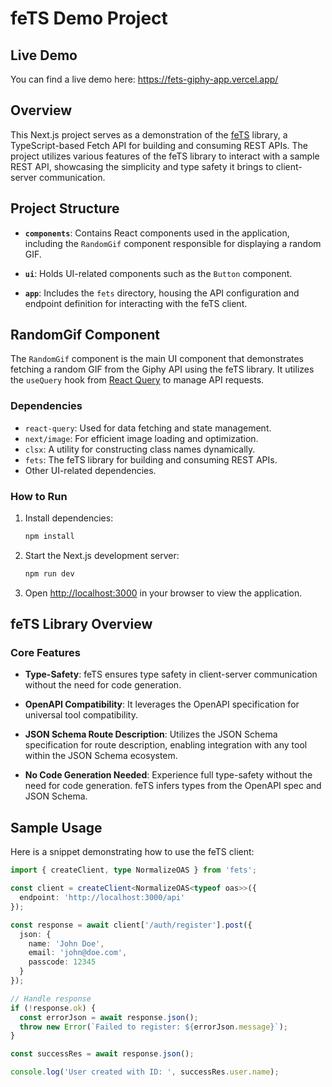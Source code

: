 # feTS Demo Project

## Live Demo
You can find a live demo here: https://fets-giphy-app.vercel.app/

## Overview

This Next.js project serves as a demonstration of the [feTS](https://www.npmjs.com/package/fets) library, a TypeScript-based Fetch API for building and consuming REST APIs. The project utilizes various features of the feTS library to interact with a sample REST API, showcasing the simplicity and type safety it brings to client-server communication.

## Project Structure

- **`components`**: Contains React components used in the application, including the `RandomGif` component responsible for displaying a random GIF.
  
- **`ui`**: Holds UI-related components such as the `Button` component.

- **`app`**: Includes the `fets` directory, housing the API configuration and endpoint definition for interacting with the feTS client.

## RandomGif Component

The `RandomGif` component is the main UI component that demonstrates fetching a random GIF from the Giphy API using the feTS library. It utilizes the `useQuery` hook from [React Query](https://react-query.tanstack.com/) to manage API requests.

### Dependencies

- `react-query`: Used for data fetching and state management.
- `next/image`: For efficient image loading and optimization.
- `clsx`: A utility for constructing class names dynamically.
- `fets`: The feTS library for building and consuming REST APIs.
- Other UI-related dependencies.

### How to Run

1. Install dependencies:

    ```bash
    npm install
    ```

2. Start the Next.js development server:

    ```bash
    npm run dev
    ```

3. Open [http://localhost:3000](http://localhost:3000) in your browser to view the application.

## feTS Library Overview

### Core Features

- **Type-Safety**: feTS ensures type safety in client-server communication without the need for code generation.

- **OpenAPI Compatibility**: It leverages the OpenAPI specification for universal tool compatibility.

- **JSON Schema Route Description**: Utilizes the JSON Schema specification for route description, enabling integration with any tool within the JSON Schema ecosystem.

- **No Code Generation Needed**: Experience full type-safety without the need for code generation. feTS infers types from the OpenAPI spec and JSON Schema.

## Sample Usage

Here is a snippet demonstrating how to use the feTS client:

```typescript
import { createClient, type NormalizeOAS } from 'fets';

const client = createClient<NormalizeOAS<typeof oas>>({
  endpoint: 'http://localhost:3000/api'
});

const response = await client['/auth/register'].post({
  json: {
    name: 'John Doe',
    email: 'john@doe.com',
    passcode: 12345
  }
});

// Handle response
if (!response.ok) {
  const errorJson = await response.json();
  throw new Error(`Failed to register: ${errorJson.message}`);
}

const successRes = await response.json();

console.log('User created with ID: ', successRes.user.name);


